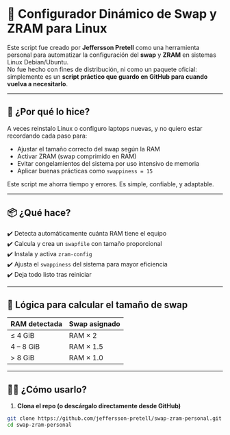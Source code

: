 # 🧠 Configurador Dinámico de Swap y ZRAM para Linux

Este script fue creado por **Jeffersson Pretell** como una herramienta personal para automatizar la configuración del **swap** y **ZRAM** en sistemas Linux Debian/Ubuntu.  
No fue hecho con fines de distribución, ni como un paquete oficial: simplemente es un **script práctico que guardo en GitHub para cuando vuelva a necesitarlo**.

---

## 🎯 ¿Por qué lo hice?

A veces reinstalo Linux o configuro laptops nuevas, y no quiero estar recordando cada paso para:

- Ajustar el tamaño correcto del swap según la RAM
- Activar ZRAM (swap comprimido en RAM)
- Evitar congelamientos del sistema por uso intensivo de memoria
- Aplicar buenas prácticas como `swappiness = 15`

Este script me ahorra tiempo y errores. Es simple, confiable, y adaptable.

---

## 📦 ¿Qué hace?

✔️ Detecta automáticamente cuánta RAM tiene el equipo  
✔️ Calcula y crea un `swapfile` con tamaño proporcional  
✔️ Instala y activa `zram-config`  
✔️ Ajusta el `swappiness` del sistema para mayor eficiencia  
✔️ Deja todo listo tras reiniciar

---

## 📐 Lógica para calcular el tamaño de swap

| RAM detectada   | Swap asignado     |
|------------------|-------------------|
| ≤ 4 GiB          | RAM × 2           |
| 4 – 8 GiB        | RAM × 1.5         |
| > 8 GiB          | RAM × 1.0         |

---

## 🧑‍💻 ¿Cómo usarlo?

1. **Clona el repo (o descárgalo directamente desde GitHub)**

```bash
git clone https://github.com/jeffersson-pretell/swap-zram-personal.git
cd swap-zram-personal
